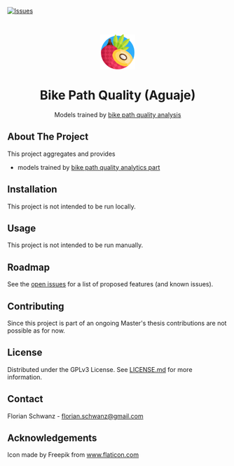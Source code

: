 [![Issues](https://img.shields.io/github/issues/florianschwanz/fom-big-data-bike-path-quality-model)](https://github.com/florianschwanz/fom-big-data-bike-path-quality-model/issues)

<br />
<p align="center">
  <a href="https://github.com/florianschwanz/fom-big-data-bike-path-quality-model">
    <img src="./logo.png" alt="Logo" width="80" height="80">
  </a>

  <h1 align="center">Bike Path Quality (Aguaje)</h1>

  <p align="center">
    Models trained by <a href="https://github.com/florianschwanz/fom-big-data-bike-path-quality-analytics" target="_blank">bike path quality
     analysis</a> 
  </p>
</p>

## About The Project

This project aggregates and provides
* models trained by [bike path quality analytics part](https://github.com/florianschwanz/fom-big-data-bike-path-quality-analytics)

## Installation

This project is not intended to be run locally.

## Usage

This project is not intended to be run manually.

## Roadmap

See the [open issues](https://github.com/florianschwanz/fom-big-data-bike-path-quality-analytics/issues) for a list of proposed features
 (and known issues).

## Contributing

Since this project is part of an ongoing Master's thesis contributions are not possible as for now.

## License

Distributed under the GPLv3 License. See [LICENSE.md](./LICENSE.md) for more information.

## Contact

Florian Schwanz - florian.schwanz@gmail.com

## Acknowledgements

Icon made by Freepik from www.flaticon.com
